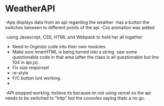 # WeatherAPI

-App displays data from an api regarding the weather
-has a button the switches between to different points of the api
-Css animation was added

-using Javascript, CSS, HTML and Webpack to hold her all together 


- Need to Orginize code into thier own modules
- Make sure innerHTML is being turned into a string. saw some questionable code in that area (after the class is all questionable but line 104 in api.js). 
- Fix size responsel
- re-style
- F/C button isnt working.
- 
-API stopped working. believe its because im not using vercel so the api needs to be switched to "http" but the consoles saying thats a no go.
